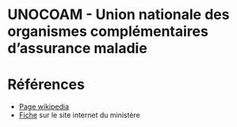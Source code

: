 # UNOCOAM - Union nationale des organismes complémentaires d’assurance maladie
<!-- SPDX-License-Identifier: MPL-2.0 -->

# Références

- [Page wikipedia](https://fr.wikipedia.org/wiki/Union_nationale_des_organismes_d%27assurance_maladie_compl%C3%A9mentaire)
- [Fiche](https://solidarites-sante.gouv.fr/professionnels/gerer-un-etablissement-de-sante-medico-social/financement/financement-des-etablissements-de-sante-10795/financement-des-etablissements-de-sante-glossaire/article/ticket-moderateur) sur le site internet du ministère
